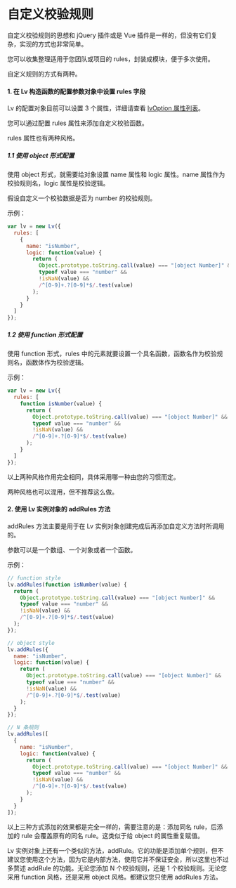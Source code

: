 # 自定义校验规则

自定义校验规则的思想和 jQuery 插件或是 Vue 插件是一样的，但没有它们复杂，实现的方式也非常简单。

您可以收集整理适用于您团队或项目的 rules，封装成模块，便于多次使用。

自定义规则的方式有两种。

#### 1. 在 Lv 构造函数的配置参数对象中设置 rules 字段

Lv 的配置对象目前可以设置 3 个属性，详细请查看 [lvOption 属性列表](/api/config-object.md)。

您可以通过配置 rules 属性来添加自定义校验函数。

rules 属性也有两种风格。

##### 1.1 使用 object 形式配置

使用 object 形式，就需要给对象设置 name 属性和 logic 属性。name 属性作为校验规则名，logic 属性是校验逻辑。

假设自定义一个校验数据是否为 number 的校验规则。

示例：

```js
var lv = new Lv({
  rules: [
    {
      name: "isNumber",
      logic: function(value) {
        return (
          Object.prototype.toString.call(value) === "[object Number]" &&
          typeof value === "number" &&
          !isNaN(value) &&
          /^[0-9]+.?[0-9]*$/.test(value)
        );
      }
    }
  ]
});
```

##### 1.2 使用 function 形式配置

使用 function 形式，rules 中的元素就要设置一个具名函数，函数名作为校验规则名，函数体作为校验逻辑。

示例：

```js
var lv = new Lv({
  rules: [
    function isNumber(value) {
      return (
        Object.prototype.toString.call(value) === "[object Number]" &&
        typeof value === "number" &&
        !isNaN(value) &&
        /^[0-9]+.?[0-9]*$/.test(value)
      );
    }
  ]
});
```

以上两种风格作用完全相同，具体采用哪一种由您的习惯而定。

两种风格也可以混用，但不推荐这么做。

#### 2. 使用 Lv 实例对象的 addRules 方法

addRules 方法主要是用于在 Lv 实例对象创建完成后再添加自定义方法时所调用的。

参数可以是一个数组、一个对象或者一个函数。

示例：

```js
// function style
lv.addRules(function isNumber(value) {
  return (
    Object.prototype.toString.call(value) === "[object Number]" &&
    typeof value === "number" &&
    !isNaN(value) &&
    /^[0-9]+.?[0-9]*$/.test(value)
  );
});

// object style
lv.addRules({
  name: "isNumber",
  logic: function(value) {
    return (
      Object.prototype.toString.call(value) === "[object Number]" &&
      typeof value === "number" &&
      !isNaN(value) &&
      /^[0-9]+.?[0-9]*$/.test(value)
    );
  }
});

// N 条规则
lv.addRules([
  {
    name: "isNumber",
    logic: function(value) {
      return (
        Object.prototype.toString.call(value) === "[object Number]" &&
        typeof value === "number" &&
        !isNaN(value) &&
        /^[0-9]+.?[0-9]*$/.test(value)
      );
    }
  }
]);
```

以上三种方式添加的效果都是完全一样的，需要注意的是：添加同名 rule，后添加的 rule 会覆盖原有的同名 rule。这类似于给 object 的属性重复赋值。

Lv 实例对象上还有一个类似的方法，addRule。它的功能是添加单个规则，但不建议您使用这个方法，因为它是内部方法，使用它并不保证安全，所以这里也不过多赘述 addRule 的功能。无论您添加 N 个校验规则，还是 1 个校验规则。无论您采用 function 风格，还是采用 object 风格。都建议您只使用 addRules 方法。
